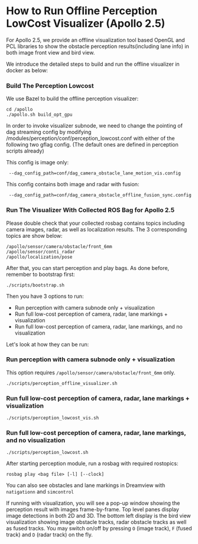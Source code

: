 # How to Run Offline Perception LowCost Visualizer (Apollo 2.5)

For Apollo 2.5, we provide an offline visualization tool based OpenGL and PCL libraries to show the obstacle perception results(including lane info) in both image front view and bird view.

We introduce the detailed steps to build and run the offline visualizer in docker as below:

### Build The Perception Lowcost
We use Bazel to build the offline perception visualizer:
```
cd /apollo
./apollo.sh build_opt_gpu
```
In order to invoke visualizer subnode, we need to change the pointing of dag streaming config by modifying /modules/perception/conf/perception_lowcost.conf with either of the following two gflag config.
(The default ones are defined in perception scripts already)

This config is image only:

```
 --dag_config_path=conf/dag_camera_obstacle_lane_motion_vis.config
```

This config contains both image and radar with fusion:

```
 --dag_config_path=conf/dag_camera_obstacle_offline_fusion_sync.config
```

### Run The Visualizer With Collected ROS Bag for Apollo 2.5
Please double check that your collected rosbag contains topics including camera images, radar, as well as localization results. The 3 corresponding topics are show below:

```
/apollo/sensor/camera/obstacle/front_6mm
/apollo/sensor/conti_radar
/apollo/localization/pose

```
After that, you can start perception and play bags. As done before, remember to bootstrap first:

```
./scripts/bootstrap.sh
```

Then you have 3 options to run:
* Run perception with camera subnode only + visualization
* Run full low-cost perception of camera, radar, lane markings + visualization
* Run full low-cost perception of camera, radar, lane markings, and no visualization

Let's look at how they can be run:

### Run perception with camera subnode only + visualization
This option requires `/apollo/sensor/camera/obstacle/front_6mm` only.
```
./scripts/perception_offline_visualizer.sh
```
### Run full low-cost perception of camera, radar, lane markings + visualization
```
./scripts/perception_lowcost_vis.sh
```
### Run full low-cost perception of camera, radar, lane markings, and no visualization
```
./scripts/perception_lowcost.sh
```

After starting perception module, run a rosbag with required rostopics:
```
rosbag play <bag file> [-l] [--clock]
```
You can also see obstacles and lane markings in Dreamview with `natigationn` and `simcontrol`


If running with visualization, you will see a pop-up window showing the perception result with images frame-by-frame. Top level panes display image detections in both 2D and 3D. The bottom left display is the bird view visualization showing image obstacle tracks, radar obstacle tracks as well as fused tracks. You may switch on/off by pressing `O` (image track), `F` (fused track) and `D` (radar track) on the fly.

